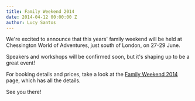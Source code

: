 ```yaml
---
title: Family Weekend 2014
date: 2014-04-12 00:00:00 Z
author: Lucy Santos
---
```


We're excited to announce that this years' family weekend will be held at Chessington World of Adventures, just south of London, on 27-29 June.

Speakers and workshops will be confirmed soon, but it's shaping up to be a great event!

For booking details and prices, take a look at the [Family Weekend 2014](/events/2014/family-weekend.html) page, which has all the details.

See you there!

